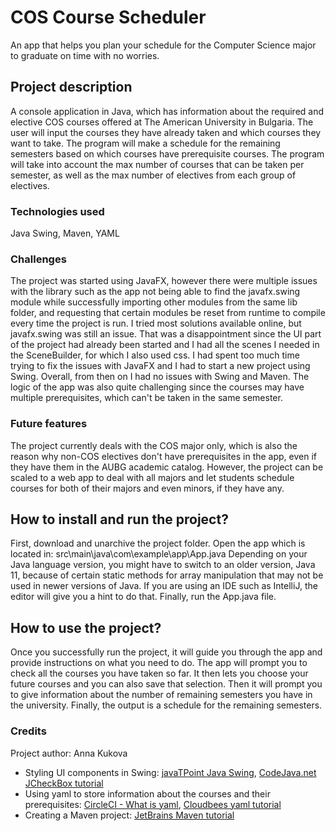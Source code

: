 # COS Course Scheduler
 
An app that helps you plan your schedule for the Computer Science major to graduate on time with no worries.

## Project description

A console application in Java, which has information about the required and elective COS courses offered at The American University in Bulgaria. The user will input the courses they have already taken and which courses they want to take. The program will make a schedule for the remaining semesters based on which courses have prerequisite courses. The program will take into account the max number of courses that can be taken per semester, as well as the max number of electives from each group of electives.

### Technologies used
Java Swing, Maven, YAML

### Challenges
The project was started using JavaFX, however there were multiple issues with the library such as the app not being able to find the javafx.swing module while successfully importing other modules from the same lib folder, and requesting that certain modules be reset from runtime to compile every time the project is run. I tried most solutions available online, but javafx.swing was still an issue. That was a disappointment since the UI part of the project had already been started and I had all the scenes I needed in the SceneBuilder, for which I also used css. I had spent too much time trying to fix the issues with JavaFX and I had to start a new project using Swing. Overall, from then on I had no issues with Swing and Maven.
The logic of the app was also quite challenging since the courses may have multiple prerequisites, which can't be taken in the same semester.
### Future features
The project currently deals with the COS major only, which is also the reason why non-COS electives don't have prerequisites in the app, even if they have them in the AUBG academic catalog. However, the project can be scaled to a web app to deal with all majors and let students schedule courses for both of their majors and even minors, if they have any.

## How to install and run the project?
First, download and unarchive the project folder. 
Open the app which is located in: src\main\java\com\example\app\App.java
Depending on your Java language version, you might have to switch to an older version, Java 11, because of certain static methods for array manipulation that may not be used in newer versions of Java. If you are using an IDE such as IntelliJ, the editor will give you a hint to do that.
Finally, run the App.java file.


## How to use the project?
Once you successfully run the project, it will guide you through the app and provide instructions on what you need to do.
The app will prompt you to check all the courses you have taken so far. It then lets you choose your future courses and you can also save that selection. Then it will prompt you to give information about the number of remaining semesters you have in the university. Finally, the output is a schedule for the remaining semesters.

### Credits
Project author: Anna Kukova
* Styling UI components in Swing: [javaTPoint Java Swing](https://www.javatpoint.com/java-swing), [CodeJava.net JCheckBox tutorial](https://www.codejava.net/java-se/swing/jcheckbox-basic-tutorial-and-examples)
* Using yaml to store information about the courses and their prerequisites: [CircleCI - What is yaml](https://circleci.com/blog/what-is-yaml-a-beginner-s-guide/?psafe_param=1&utm_source=google&utm_medium=sem&utm_campaign=sem-google-dg--emea-en-dsa-tROAS-auth-brand&utm_term=g_-_c__dsa_&utm_content=&gclid=Cj0KCQjwi46iBhDyARIsAE3nVrbC9_UamAU0IM6kJeYUlzcIdCVuwKbmb8sfBRlX-mPQiJvJffFCxbwaAuf9EALw_wcB), [Cloudbees yaml tutorial](https://www.cloudbees.com/blog/yaml-tutorial-everything-you-need-get-started)
* Creating a Maven project: [JetBrains Maven tutorial](https://www.jetbrains.com/idea/guide/tutorials/working-with-maven/creating-a-project/)








